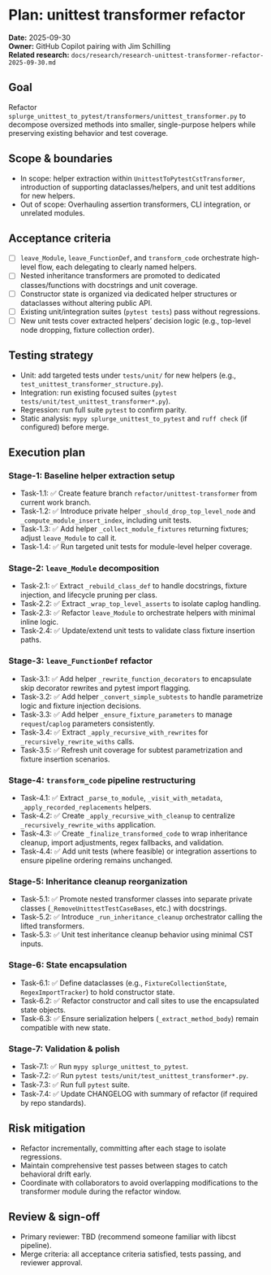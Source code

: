 # Plan: unittest transformer refactor

**Date:** 2025-09-30  
**Owner:** GitHub Copilot pairing with Jim Schilling  
**Related research:** `docs/research/research-unittest-transformer-refactor-2025-09-30.md`

## Goal
Refactor `splurge_unittest_to_pytest/transformers/unittest_transformer.py` to decompose oversized methods into smaller, single-purpose helpers while preserving existing behavior and test coverage.

## Scope & boundaries
- In scope: helper extraction within `UnittestToPytestCstTransformer`, introduction of supporting dataclasses/helpers, and unit test additions for new helpers.
- Out of scope: Overhauling assertion transformers, CLI integration, or unrelated modules.

## Acceptance criteria
- [ ] `leave_Module`, `leave_FunctionDef`, and `transform_code` orchestrate high-level flow, each delegating to clearly named helpers.
- [ ] Nested inheritance transformers are promoted to dedicated classes/functions with docstrings and unit coverage.
- [ ] Constructor state is organized via dedicated helper structures or dataclasses without altering public API.
- [ ] Existing unit/integration suites (`pytest tests`) pass without regressions.
- [ ] New unit tests cover extracted helpers’ decision logic (e.g., top-level node dropping, fixture collection order).

## Testing strategy
- Unit: add targeted tests under `tests/unit/` for new helpers (e.g., `test_unittest_transformer_structure.py`).
- Integration: run existing focused suites (`pytest tests/unit/test_unittest_transformer*.py`).
- Regression: run full suite `pytest` to confirm parity.
- Static analysis: `mypy splurge_unittest_to_pytest` and `ruff check` (if configured) before merge.

## Execution plan

### Stage-1: Baseline helper extraction setup
- Task-1.1: ✅ Create feature branch `refactor/unittest-transformer` from current work branch.
- Task-1.2: ✅ Introduce private helper `_should_drop_top_level_node` and `_compute_module_insert_index`, including unit tests.
- Task-1.3: ✅ Add helper `_collect_module_fixtures` returning fixtures; adjust `leave_Module` to call it.
- Task-1.4: ✅ Run targeted unit tests for module-level helper coverage.

### Stage-2: `leave_Module` decomposition
- Task-2.1: ✅ Extract `_rebuild_class_def` to handle docstrings, fixture injection, and lifecycle pruning per class.
- Task-2.2: ✅ Extract `_wrap_top_level_asserts` to isolate caplog handling.
- Task-2.3: ✅ Refactor `leave_Module` to orchestrate helpers with minimal inline logic.
- Task-2.4: ✅ Update/extend unit tests to validate class fixture insertion paths.

### Stage-3: `leave_FunctionDef` refactor
- Task-3.1: ✅ Add helper `_rewrite_function_decorators` to encapsulate skip decorator rewrites and pytest import flagging.
- Task-3.2: ✅ Add helper `_convert_simple_subtests` to handle parametrize logic and fixture injection decisions.
- Task-3.3: ✅ Add helper `_ensure_fixture_parameters` to manage `request`/`caplog` parameters consistently.
- Task-3.4: ✅ Extract `_apply_recursive_with_rewrites` for `_recursively_rewrite_withs` calls.
- Task-3.5: ✅ Refresh unit coverage for subtest parametrization and fixture insertion scenarios.

### Stage-4: `transform_code` pipeline restructuring
- Task-4.1: ✅ Extract `_parse_to_module`, `_visit_with_metadata`, `_apply_recorded_replacements` helpers.
- Task-4.2: ✅ Create `_apply_recursive_with_cleanup` to centralize `_recursively_rewrite_withs` application.
- Task-4.3: ✅ Create `_finalize_transformed_code` to wrap inheritance cleanup, import adjustments, regex fallbacks, and validation.
- Task-4.4: ✅ Add unit tests (where feasible) or integration assertions to ensure pipeline ordering remains unchanged.

### Stage-5: Inheritance cleanup reorganization
- Task-5.1: ✅ Promote nested transformer classes into separate private classes (`_RemoveUnittestTestCaseBases`, etc.) with docstrings.
- Task-5.2: ✅ Introduce `_run_inheritance_cleanup` orchestrator calling the lifted transformers.
- Task-5.3: ✅ Unit test inheritance cleanup behavior using minimal CST inputs.

### Stage-6: State encapsulation
- Task-6.1: ✅ Define dataclasses (e.g., `FixtureCollectionState`, `RegexImportTracker`) to hold constructor state.
- Task-6.2: ✅ Refactor constructor and call sites to use the encapsulated state objects.
- Task-6.3: ✅ Ensure serialization helpers (`_extract_method_body`) remain compatible with new state.

### Stage-7: Validation & polish
- Task-7.1: ✅ Run `mypy splurge_unittest_to_pytest`.
- Task-7.2: ✅ Run `pytest tests/unit/test_unittest_transformer*.py`.
- Task-7.3: ✅ Run full `pytest` suite.
- Task-7.4: ✅ Update CHANGELOG with summary of refactor (if required by repo standards).

## Risk mitigation
- Refactor incrementally, committing after each stage to isolate regressions.
- Maintain comprehensive test passes between stages to catch behavioral drift early.
- Coordinate with collaborators to avoid overlapping modifications to the transformer module during the refactor window.

## Review & sign-off
- Primary reviewer: TBD (recommend someone familiar with libcst pipeline).
- Merge criteria: all acceptance criteria satisfied, tests passing, and reviewer approval.
